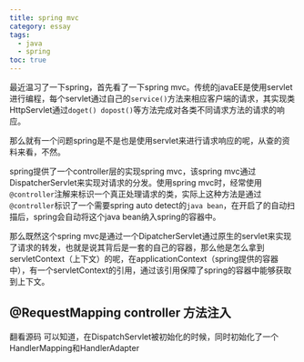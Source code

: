 ```yaml
---
title: spring mvc
category: essay
tags:
  - java
  - spring
toc: true
---
```


最近温习了一下spring，首先看了一下spring mvc。传统的javaEE是使用servlet进行编程，每个servlet通过自己的`service()`方法来相应客户端的请求，其实现类HttpServlet通过`doget() dopost()`等方法完成对各类不同请求方法的请求的响应。

那么就有一个问题spring是不是也是使用servlet来进行请求响应的呢，从查的资料来看，不然。

spring提供了一个controller层的实现spring mvc，该spring mvc通过DispatcherServlet来实现对请求的分发。使用spring mvc时，经常使用`@controller`注解来标识一个真正处理请求的类，实际上这种方法是通过`@controller`标识了一个需要spring auto detect的`java bean`，在开启了的自动扫描后，spring会自动将这个java bean纳入spring的容器中。

那么既然这个spring mvc是通过一个DipatcherServlet通过原生的servlet来实现了请求的转发，也就是说其背后是一套的自己的容器，那么他是怎么拿到servletContext（上下文）的呢，在applicationContext（spring提供的容器中），有一个servletContext的引用，通过该引用保障了spring的容器中能够获取到上下文。

## @RequestMapping controller 方法注入

翻看源码 可以知道，在DispatchServlet被初始化的时候，同时初始化了一个HandlerMapping和HandlerAdapter

